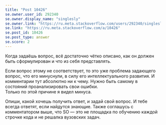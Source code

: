 ```yaml
---
title: "Post 10426"
se.owner.user_id: 292340
se.owner.display_name: "singlesly"
se.owner.link: "https://ru.meta.stackoverflow.com/users/292340/singlesly"
se.link: "https://ru.meta.stackoverflow.com/a/10426"
se.post_id: 10426
se.post_type: answer
se.score: 2
---
```

<p>Когда задаёшь вопрос, всё достаточно чётко описано, как он должен быть сформулирован и что из себя представлять.</p>

<p>Если вопрос этому не соответствует, то это уже проблема задающего вопрос, что его минуснули, в силу его интеллектуального развития. И комментарии тут абсолютно ни к чему. Нужно быть самому в состояний проанализировать свои ошибки.<br>
Только по этой причине я видел минуса.</p>

<p>Опиши, какой хочешь получить ответ, и задай свой вопрос. И тебе всегда ответят, если найдутся знающие. Также соглашусь с комментатором выше, что SO — это не площадка по обучению каждой строчке кода и не решалка вузовских задач.</p>
